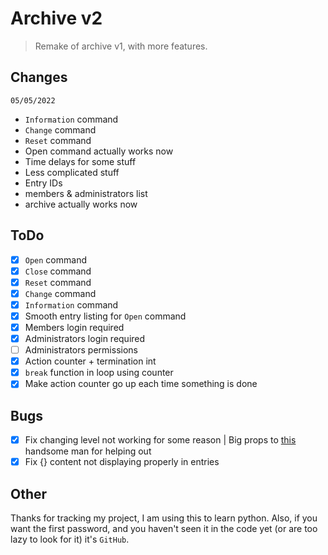 # Archive v2
> Remake of archive v1, with more features.

## Changes
`05/05/2022`
- `Information` command
- `Change` command
- `Reset` command
- Open command actually works now
- Time delays for some stuff
- Less complicated stuff
- Entry IDs 
- members & administrators list
- archive actually works now

## ToDo
- [x] `Open` command
- [x] `Close` command
- [x] `Reset` command
- [x] `Change` command
- [x] `Information` command
- [x] Smooth entry listing for `Open` command 
- [x] Members login required
- [x] Administrators login required
- [ ] Administrators permissions
- [x] Action counter + termination int
- [x] `break` function in loop using counter
- [x] Make action counter go up each time something is done

## Bugs
- [x] Fix changing level not working for some reason | Big props to [this](https://github.com/Meaxis) handsome man for helping out
- [x] Fix {} content not displaying properly in entries

## Other
Thanks for tracking my project, I am using this to learn python. Also, if you want the first password, and you haven't seen it in the code yet (or are too lazy to look for it) it's `GitHub`. 
